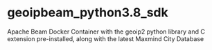 # geoipbeam_python3.8_sdk
Apache Beam Docker Container with the geoip2 python library and C extension pre-installed, along with the latest Maxmind City Database
